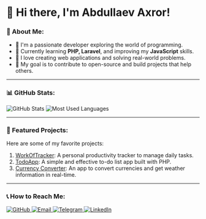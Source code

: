 # 🌟 Hi there, I'm Abdullaev Axror!

### 🌟 About Me:

- 🌟 I'm a passionate developer exploring the world of programming.
- 🌟 Currently learning **PHP, Laravel**, and improving my **JavaScript** skills.
- 🌟 I love creating web applications and solving real-world problems.
- 🌟 My goal is to contribute to open-source and build projects that help others.

---

### 📊 GitHub Stats:
![GitHub Stats](https://github-readme-stats.vercel.app/api?username=abdullaevaxror&show_icons=true&theme=radical)
![Most Used Languages](https://github-readme-stats.vercel.app/api/top-langs/?username=abdullaevaxror&layout=compact&theme=dark)

---

### 🌟 Featured Projects:
Here are some of my favorite projects:
1. [WorkOfTracker](https://github.com/abdullaevaxror/WorkOfTracker): A personal productivity tracker to manage daily tasks.
2. [TodoApp](https://github.com/abdullaevaxror/TodoApp): A simple and effective to-do list app built with PHP.
3. [Currency Converter](https://github.com/abdullaevaxror/CurrencyConverter): An app to convert currencies and get weather information in real-time.

---

### 📞 How to Reach Me:
<div align="left">
  <a href="https://github.com/abdullaevaxror" target="_blank">
    <img src="https://img.shields.io/badge/GitHub-181717?style=for-the-badge&logo=github&logoColor=white" alt="GitHub">
  </a>
  <a href="mailto:abdullaevaxror122@gmail.com" target="_blank">
    <img src="https://img.shields.io/badge/Email-D14836?style=for-the-badge&logo=gmail&logoColor=white" alt="Email">
  </a>
  <a href="https://t.me/abdullaevaxror" target="_blank">
    <img src="https://img.shields.io/badge/Telegram-26A5E4?style=for-the-badge&logo=telegram&logoColor=white" alt="Telegram">
  </a>
  <a href="https://www.linkedin.com/in/abdullaev-axror/" target="_blank">
    <img src="https://img.shields.io/badge/LinkedIn-0077B5?style=for-the-badge&logo=linkedin&logoColor=white" alt="LinkedIn">
  </a>
</div>
